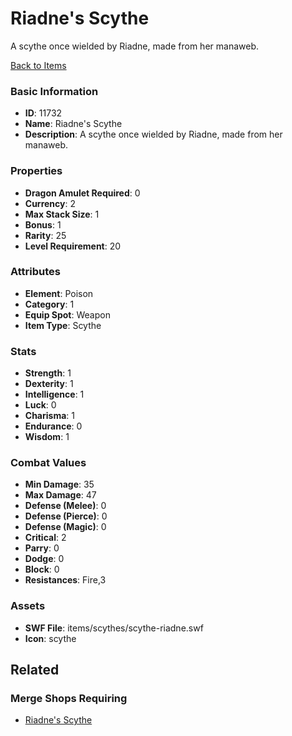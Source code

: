 # Riadne's Scythe

A scythe once wielded by Riadne, made from her manaweb.

[Back to Items](../items.md)

### Basic Information

- **ID**: 11732
- **Name**: Riadne&#039;s Scythe
- **Description**: A scythe once wielded by Riadne, made from her manaweb.

### Properties

- **Dragon Amulet Required**: 0
- **Currency**: 2
- **Max Stack Size**: 1
- **Bonus**: 1
- **Rarity**: 25
- **Level Requirement**: 20

### Attributes

- **Element**: Poison
- **Category**: 1
- **Equip Spot**: Weapon
- **Item Type**: Scythe

### Stats

- **Strength**: 1
- **Dexterity**: 1
- **Intelligence**: 1
- **Luck**: 0
- **Charisma**: 1
- **Endurance**: 0
- **Wisdom**: 1

### Combat Values

- **Min Damage**: 35
- **Max Damage**: 47
- **Defense (Melee)**: 0
- **Defense (Pierce)**: 0
- **Defense (Magic)**: 0
- **Critical**: 2
- **Parry**: 0
- **Dodge**: 0
- **Block**: 0
- **Resistances**: Fire,3

### Assets

- **SWF File**: items/scythes/scythe-riadne.swf
- **Icon**: scythe

## Related

### Merge Shops Requiring

- [Riadne's Scythe](../merge-shops/200-riadne-s-scythe.md)

